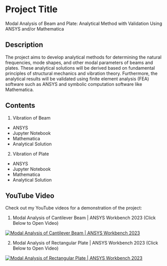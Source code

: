 # Project Title
Modal Analysis of Beam and Plate: Analytical Method with Validation Using ANSYS and/or Mathematica

## Description
The project aims to develop analytical methods for determining the natural frequencies, mode shapes, and other modal parameters of beams and plates. These analytical solutions will be derived based on fundamental principles of structural mechanics and vibration theory. Furthermore, the analytical results will be validated using finite element analysis (FEA) software such as ANSYS and symbolic computation software like Mathematica.

## Contents 
1. Vibration of Beam
  - ANSYS
  - Jupyter Notebook
  - Mathematica
  - Analytical Solution
2. Vibration of Plate
  - ANSYS
  - Jupyter Notebook
  - Mathematica
  - Analytical Solution

## YouTube Video

Check out my YouTube videos for a demonstration of the project:
1) Modal Analysis of Cantilever Beam | ANSYS Workbench 2023 (Click Below to Open Video)
   
[![Modal Analysis of Cantilever Beam | ANSYS Workbench 2023](https://img.youtube.com/vi/f_rqLNfbnDM/0.jpg)](https://youtu.be/f_rqLNfbnDM)

2) Modal Analysis of Rectangular Plate | ANSYS Workbench 2023 (Click Below to Open Video)

[![Modal Analysis of Rectangular Plate | ANSYS Workbench 2023](https://img.youtube.com/vi/HzrzkBbOfjM/0.jpg)](https://youtu.be/HzrzkBbOfjM)


